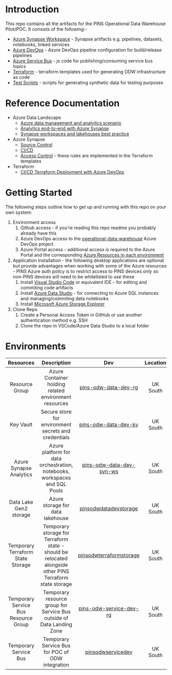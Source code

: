 # Introduction 
This repo contains all the artifacts for the PINS Operational Data Warehouse Pilot/POC. It consists of the following:-
* [Azure Synapse Workspace](workspace/) - Synapse artifacts e.g. pipelines, datasets, notebooks, linked services
* [Azure DevOps](devops/) - Azure DevOps pipeline configuration for build/release pipelines
* [Azure Service Bus](servicebus/) - js code for publishing/consuming service bus topics
* [Terraform](terraform/) - terraform templates used for generating ODW infrastructure as code
* [Test Scripts](tests/) - scripts for generating synthetic data for testing purposes

# Reference Documentation
* Azure Data Landscape
  * [Azure data management and analytics scenario](https://docs.microsoft.com/en-us/azure/cloud-adoption-framework/scenarios/data-management/)
  * [Analytics end-to-end with Azure Synapse](https://docs.microsoft.com/en-us/azure/architecture/example-scenario/dataplate2e/data-platform-end-to-end?tabs=portal)
  * [Synapse workspaces and lakehouses best practice](https://techcommunity.microsoft.com/t5/azure-synapse-analytics-blog/the-best-practices-for-organizing-synapse-workspaces-and/ba-p/3002506)
* Azure Synapse
  * [Source Control](https://docs.microsoft.com/en-us/azure/synapse-analytics/cicd/source-control)
  * [CI/CD](https://docs.microsoft.com/en-us/azure/synapse-analytics/cicd/continuous-integration-delivery)
  * [Access Control](https://docs.microsoft.com/en-us/azure/synapse-analytics/security/how-to-set-up-access-control) - these rules are implemented in the Terraform templates
* Terraform
  * [CI/CD Terraform Deployment with Azure DevOps](https://www.azuredevopslabs.com/labs/vstsextend/terraform/)


# Getting Started
The following steps outline how to get up and running with this repo on your own system:
1.  Environment access
    1.  Github access - if you're reading this repo readme you probably already have this
    2.  Azure DevOps access to the [operational-data-warehouse](https://dev.azure.com/planninginspectorate/operational-data-warehouse) Azure DevOps project
    3.  Azure Portal access - additional access is required to the Azure Portal and the corresponding [Azure Resources in each environment](#environments)
2.  Application Installation - the following desktop applications are optional but provide advantages when working with some of the Azure resources - PINS Azure auth policy is to restrict access to PINS devices only so non-PINS devices will need to be whitelisted to use these
      1. Install [Visual Studio Code](https://code.visualstudio.com/) or equivalent IDE - for editing and commiting code artifacts
      2. Install [Azure Data Studio](https://docs.microsoft.com/en-us/sql/azure-data-studio) - for connecting to Azure SQL instances and managing/commiting data notebooks
      3. Install [Microsoft Azure Storage Explorer](https://azure.microsoft.com/en-us/features/storage-explorer/)
3.  Clone Repo
    1. Create a Personal Access Token in GitHub or use another authentication method e.g. SSH
    2. Clone the repo in VSCode/Azure Data Studio to a local folder

# Environments
|       Resources      | Description | Dev                               | Location |      Preprod                 | Location | Production | Location |
|:--------------------:|:-----------:|:---------------------------------:|:--------:|:----------------------------:|:--------:|:----------:|:--------:|
| Resource Group       | Azure Container holding related environment resources | [pins-odw-data-dev-rg](https://portal.azure.com/#@planninginspectorate.gov.uk/resource/subscriptions/ff442a29-fc06-4a13-8e3e-65fd5da513b3/resourceGroups/pins-odw-data-dev-rg/)       | UK South  | [pins-odw-data-preprod-rg](https://portal.azure.com/#@planninginspectorate.gov.uk/resource/subscriptions/6b18ba9d-2399-48b5-a834-e0f267be122d/resourceGroups/pins-odw-data-preprod-rg)       | UK South  | |  |
| Key Vault       | Secure store for environment secrets and credentials | [pins-odw-data-dev-kv](https://portal.azure.com/#@planninginspectorate.gov.uk/resource/subscriptions/ff442a29-fc06-4a13-8e3e-65fd5da513b3/resourceGroups/pins-odw-data-dev-rg/providers/Microsoft.KeyVault/vaults/pins-odw-data-dev-kv/overview)       | UK South  | [pins-odw-data-preprod-kv](https://portal.azure.com/#@planninginspectorate.gov.uk/resource/subscriptions/6b18ba9d-2399-48b5-a834-e0f267be122d/resourceGroups/pins-odw-data-preprod-rg/providers/Microsoft.KeyVault/vaults/pins-odw-data-preprod-kv/overview)       | UK South  |  |  |
| Azure Synapse Analytics  | Azure platform for data orchestration, notebooks, workspaces and SQL Pools | [pins-odw-data-dev-syn-ws](https://web.azuresynapse.net/en/home?workspace=%2Fsubscriptions%2Fff442a29-fc06-4a13-8e3e-65fd5da513b3%2FresourceGroups%2Fpins-odw-data-dev-rg%2Fproviders%2FMicrosoft.Synapse%2Fworkspaces%2Fpins-odw-data-dev-syn-ws)                      | UK South  | [pins-odw-data-preprod-syn-ws](https://web.azuresynapse.net/en/home?workspace=%2Fsubscriptions%2F6b18ba9d-2399-48b5-a834-e0f267be122d%2FresourceGroups%2Fpins-odw-data-preprod-rg%2Fproviders%2FMicrosoft.Synapse%2Fworkspaces%2Fpins-odw-data-preprod-syn-ws)                  | UK South  |  |  |
| Data Lake Gen2 storage         | Azure storage for data lakehouse | [pinsodwdatadevstorage](https://portal.azure.com/#@planninginspectorate.gov.uk/resource/subscriptions/ff442a29-fc06-4a13-8e3e-65fd5da513b3/resourceGroups/pins-odw-data-dev-rg/providers/Microsoft.Storage/storageAccounts/pinsodwdatadevstorage/overview)                     | UK South  | [pinsodwdatapreprodstor](https://portal.azure.com/#@planninginspectorate.gov.uk/resource/subscriptions/6b18ba9d-2399-48b5-a834-e0f267be122d/resourceGroups/pins-odw-data-preprod-rg/providers/Microsoft.Storage/storageAccounts/pinsodwdatapreprodstor/overview)                 | UK South  |   |  |
| Temporary Terraform State Storage           | Temporary storage for Terraform state - should be relocated alongside other PINS Terraform state storage | [pinsodwterraformstorage](https://portal.azure.com/#@planninginspectorate.gov.uk/resource/subscriptions/ff442a29-fc06-4a13-8e3e-65fd5da513b3/resourceGroups/pins-odw-terraform-rg/providers/Microsoft.Storage/storageAccounts/pinsodwterraformstorage/overview)                 | UK South  | N/A |   | N/A |  |
| Temporary Service Bus Resource Group           | Temporary resource group for Service Bus outside of Data Landing Zone | [pins-odw-service-dev-rg](https://portal.azure.com/#@planninginspectorate.gov.uk/resource/subscriptions/ff442a29-fc06-4a13-8e3e-65fd5da513b3/resourceGroups/pins-odw-service-dev-rg/overview)                 | UK South  | N/A |   | N/A |  |
| Temporary Service Bus          | Temporary Service Bus for POC of ODW integration| [pinsodwservicedev](https://portal.azure.com/#@planninginspectorate.gov.uk/resource/subscriptions/ff442a29-fc06-4a13-8e3e-65fd5da513b3/resourceGroups/pins-odw-service-dev-rg/providers/Microsoft.ServiceBus/namespaces/pinsodwservicedev/overview)                 | UK South  | N/A |  | N/A |  |
